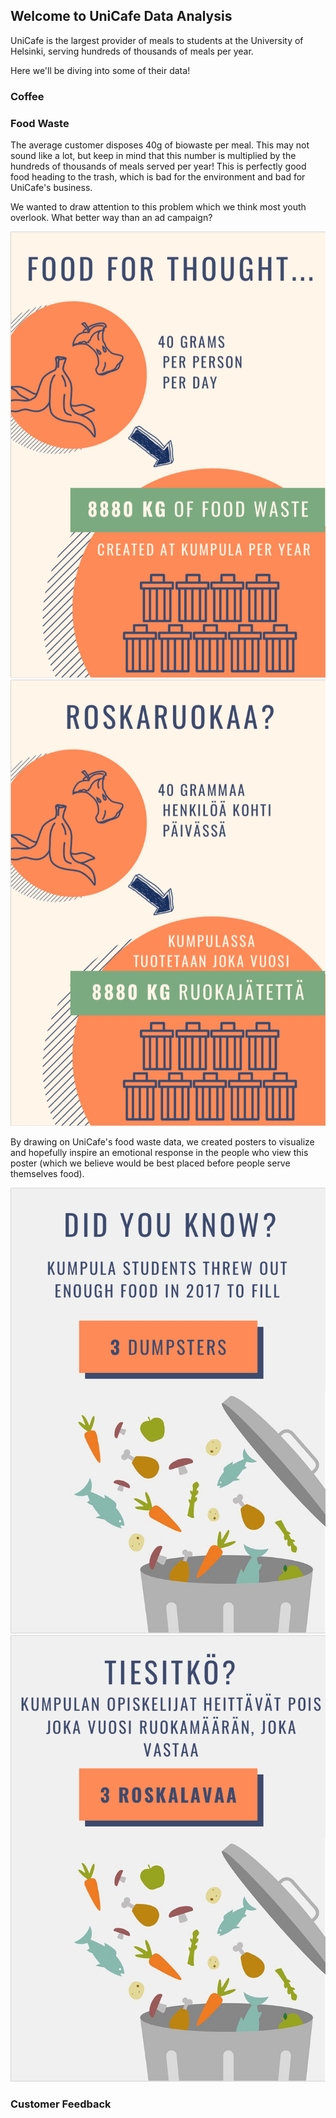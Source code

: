 ## Welcome to UniCafe Data Analysis

UniCafe is the largest provider of meals to students at the University of Helsinki, serving hundreds of thousands of meals per year.

Here we'll be diving into some of their data!

### Coffee


### Food Waste
The average customer disposes 40g of biowaste per meal. This may not sound like a lot, but keep in mind that this number is multiplied by the hundreds of thousands of meals served per year! This is perfectly good food heading to the trash, which is bad for the environment and bad for UniCafe's business.

We wanted to draw attention to this problem which we think most youth overlook. What better way than an ad campaign? 

![Poster 1](./food_waste_1_en.png) 
![Poster 2](./food_waste_1_fi.png)

By drawing on UniCafe's food waste data, we created posters to visualize and hopefully inspire an emotional response in the people who view this poster (which we believe would be best placed before people serve themselves food).

![Poster 3](./food_waste_2_en.png) 
![Poster 4](./food_waste_2_fi.png)


### Customer Feedback

